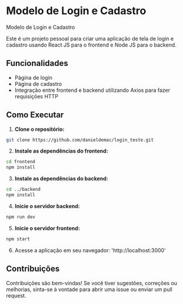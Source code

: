 <h1 text-alingh="center">Modelo de Login e Cadastro</h1> Modelo de Login e Cadastro

Este é um projeto pessoal para criar uma aplicação de tela de login e cadastro usando React JS para o frontend e Node JS para o backend.

## Funcionalidades

- Página de login
- Página de cadastro
- Integração entre frontend e backend utilizando Axios para fazer requisições HTTP

## Como Executar

1. **Clone o repositório:**

```bash
git clone https://github.com/danieldemac/login_teste.git
```
2. **Instale as dependências do frontend:**

```bash
cd frontend
npm install
```
3. **Instale as dependências do backend:**

```bash
cd ../backend
npm install
```
4. **Inicie o servidor backend:**

```bash
npm run dev
```
5. **Inicie o servidor frontend:**

```bash
npm start
```
6. Acesse a aplicação em seu navegador: 'http://localhost:3000'

## Contribuições

Contribuições são bem-vindas! Se você tiver sugestões, correções ou melhorias, sinta-se à vontade para abrir uma issue ou enviar um pull request.
